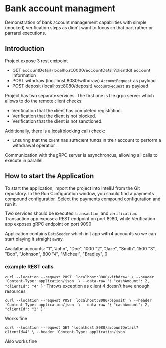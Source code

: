 # Bank account managment

Demonstration of bank account management capabilities with simple (mocked) verification steps as
didn't want to focus on that part rather or parrarel executions.

## Introduction

Project expose 3 rest endpoint

- GET accountDetail (localhost:8080/accountDetail?clientId) account information
- POST withdraw (localhost:8080/withdraw) `AccountRequest` as payload
- POST deposit (localhost:8080/deposit) `AccountRequest` as payload

Project has two separate services. The first one is the grpc server which allows to do the remote
client checks:

- Verification that the client has completed registration.
- Verification that the client is not blocked.
- Verification that the client is not sanctioned.

Additionally, there is a local(blocking call) check:

- Ensuring that the client has sufficient funds in their account to perform a withdrawal operation.

Communication with the gRPC server is asynchronous, allowing all calls to execute in parallel.

## How to start the Application

To start the application, import the project into IntelliJ from the Git repository. In the Run
Configuration window, you should find a payments compound configuration. Select the payments
compound configuration and run it.

Two services should be executed `transaction` and `verification`. Transaction app expose a REST
endpoint on port 8080, while Verification app exposes gRPC endpoint on port 9090

Application contains `DataSeeder` which init app with 4 accounts so we can start playing it straight
away.

Availalbe accounts:
"1", "John", "Doe", 1000
"2", "Jane", "Smith", 1500
"3", "Bob", "Johnson", 800
"4", "Micheal", "Bradley", 0

### example REST calls

`curl --location --request POST 'localhost:8080/withdraw' \
--header 'Content-Type: application/json' \
--data-raw '{
"cashAmount": 2,
"clientId": "4"
}'`
Throws exception as client 4 doesn't have enough resources

`curl --location --request POST 'localhost:8080/deposit' \
--header 'Content-Type: application/json' \
--data-raw '{
"cashAmount": 2,
"clientId": "2"
}'`

Works fine

`curl --location --request GET 'localhost:8080/accountDetail?clientId=4' \
--header 'Content-Type: application/json'`

Also works fine